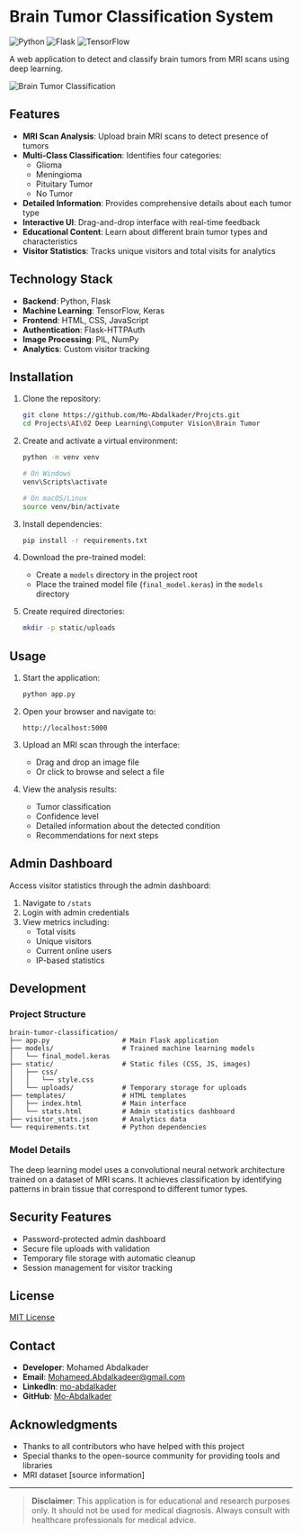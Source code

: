 # Brain Tumor Classification System

![Python](https://img.shields.io/badge/Python-3.8%2B-blue)
![Flask](https://img.shields.io/badge/Flask-2.0-lightgrey)
![TensorFlow](https://img.shields.io/badge/TensorFlow-2.6-orange)

A web application to detect and classify brain tumors from MRI scans using deep learning.

![Brain Tumor Classification](https://www.mhsi.com/blog/wp-content/uploads/2021/06/BrainTumor-1250205787-1200x772.jpg)

## Features

- **MRI Scan Analysis**: Upload brain MRI scans to detect presence of tumors
- **Multi-Class Classification**: Identifies four categories:
  - Glioma
  - Meningioma
  - Pituitary Tumor
  - No Tumor
- **Detailed Information**: Provides comprehensive details about each tumor type
- **Interactive UI**: Drag-and-drop interface with real-time feedback
- **Educational Content**: Learn about different brain tumor types and characteristics
- **Visitor Statistics**: Tracks unique visitors and total visits for analytics

## Technology Stack

- **Backend**: Python, Flask
- **Machine Learning**: TensorFlow, Keras
- **Frontend**: HTML, CSS, JavaScript
- **Authentication**: Flask-HTTPAuth
- **Image Processing**: PIL, NumPy
- **Analytics**: Custom visitor tracking

## Installation

1. Clone the repository:
   ```bash
   git clone https://github.com/Mo-Abdalkader/Projcts.git
   cd Projects\AI\02 Deep Learning\Computer Vision\Brain Tumor
   ```

2. Create and activate a virtual environment:
   ```bash
   python -m venv venv
   
   # On Windows
   venv\Scripts\activate

   # On macOS/Linux
   source venv/bin/activate
   ```

3. Install dependencies:
   ```bash
   pip install -r requirements.txt
   ```

4. Download the pre-trained model:
   - Create a `models` directory in the project root
   - Place the trained model file (`final_model.keras`) in the `models` directory

5. Create required directories:
   ```bash
   mkdir -p static/uploads
   ```

## Usage

1. Start the application:
   ```bash
   python app.py
   ```

2. Open your browser and navigate to:
   ```
   http://localhost:5000
   ```

3. Upload an MRI scan through the interface:
   - Drag and drop an image file
   - Or click to browse and select a file

4. View the analysis results:
   - Tumor classification
   - Confidence level
   - Detailed information about the detected condition
   - Recommendations for next steps

## Admin Dashboard

Access visitor statistics through the admin dashboard:

1. Navigate to `/stats`
2. Login with admin credentials
3. View metrics including:
   - Total visits
   - Unique visitors
   - Current online users
   - IP-based statistics

## Development

### Project Structure

```
brain-tumor-classification/
├── app.py                  # Main Flask application
├── models/                 # Trained machine learning models
│   └── final_model.keras
├── static/                 # Static files (CSS, JS, images)
│   ├── css/
│   │   └── style.css
│   └── uploads/            # Temporary storage for uploads
├── templates/              # HTML templates
│   ├── index.html          # Main interface
│   └── stats.html          # Admin statistics dashboard
├── visitor_stats.json      # Analytics data
└── requirements.txt        # Python dependencies
```

### Model Details

The deep learning model uses a convolutional neural network architecture trained on a dataset of MRI scans. It achieves classification by identifying patterns in brain tissue that correspond to different tumor types.

## Security Features

- Password-protected admin dashboard
- Secure file uploads with validation
- Temporary file storage with automatic cleanup
- Session management for visitor tracking

## License

[MIT License](LICENSE)

## Contact

- **Developer**: Mohamed Abdalkader
- **Email**: Mohameed.Abdalkadeer@gmail.com
- **LinkedIn**: [mo-abdalkader](https://www.linkedin.com/in/mo-abdalkader/)
- **GitHub**: [Mo-Abdalkader](https://github.com/Mo-Abdalkader)

## Acknowledgments

- Thanks to all contributors who have helped with this project
- Special thanks to the open-source community for providing tools and libraries
- MRI dataset [source information]

---

> **Disclaimer**: This application is for educational and research purposes only. It should not be used for medical diagnosis. Always consult with healthcare professionals for medical advice.
